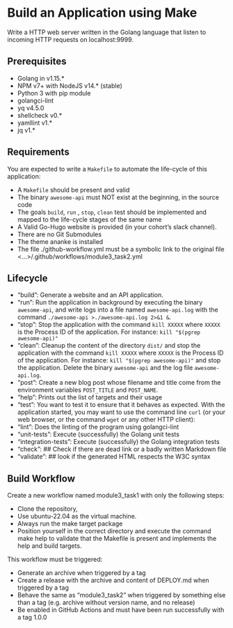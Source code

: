 # Build an Application using Make
Write a HTTP web server written in the Golang language that listen to incoming HTTP requests on localhost:9999.


## Prerequisites
- Golang in v1.15.*
- NPM v7+ with NodeJS v14.* (stable)
- Python 3 with pip module
- golangci-lint
- yq v4.5.0
- shellcheck v0.*
- yamllint v1.*
- jq v1.*


## Requirements
You are expected to write a `Makefile` to automate the life-cycle of this application:
- A `Makefile` should be present and valid
- The binary `awesome-api` must NOT exist at the beginning, in the source code
- The goals `build`, `run` , `stop`, `clean` test should be implemented and mapped to the life-cycle stages of the same name
- A Valid Go-Hugo website is provided (in your cohort’s slack channel).
- There are no Git Submodules
- The theme ananke is installed
- The file ./github-workflow.yml must be a symbolic link to the original file <...>/.github/workflows/module3_task2.yml


## Lifecycle
- “build”: Generate a website and an API application.
- “run”: Run the application in background by executing the binary `awesome-api`, and write logs into a file named `awesome-api.log` with the command `./awesome-api >./awesome-api.log 2>&1 &`.
- “stop”: Stop the application with the command `kill XXXXX` where `XXXXX` is the Process ID of the application. For instance: `kill "$(pgrep awesome-api)"`
- “clean”: Cleanup the content of the directory `dist/` and stop the application with the command `kill XXXXX` where `XXXXX` is the Process ID of the application. For instance: `kill "$(pgrep awesome-api)"` and stop the application. Delete the binary `awesome-api` and the log file `awesome-api.log`.
- “post”: Create a new blog post whose filename and title come from the environment variables `POST_TITLE` and `POST_NAME`.
- “help”: Prints out the list of targets and their usage
- “test”: You want to test it to ensure that it behaves as expected. With the application started, you may want to use the command line `curl` (or your web browser, or the command `wget` or any other HTTP client):
- “lint”: Does the linting of the program using golangci-lint
- “unit-tests”: Execute (successfully) the Golang unit tests
- “integration-tests”: Execute (successfully) the Golang integration tests
- “check”: ## Check if there are dead link or a badly written Markdown file
- “validate”: ## look if the generated HTML respects the W3C syntax

## Build Workflow
Create a new workflow named module3_task1 with only the following steps:
- Clone the repository,
- Use ubuntu-22.04 as the virtual machine.
- Always run the make target package
- Position yourself in the correct directory and execute the command make help to validate that the Makefile is present and implements the help and build targets.

This workflow must be triggered:
- Generate an archive when triggered by a tag
- Create a release with the archive and content of DEPLOY.md when triggered by a tag
- Behave the same as “module3_task2” when triggered by something else than a tag (e.g. archive without version name, and no release)
- Be enabled in GitHub Actions and must have been run successfully with a tag 1.0.0